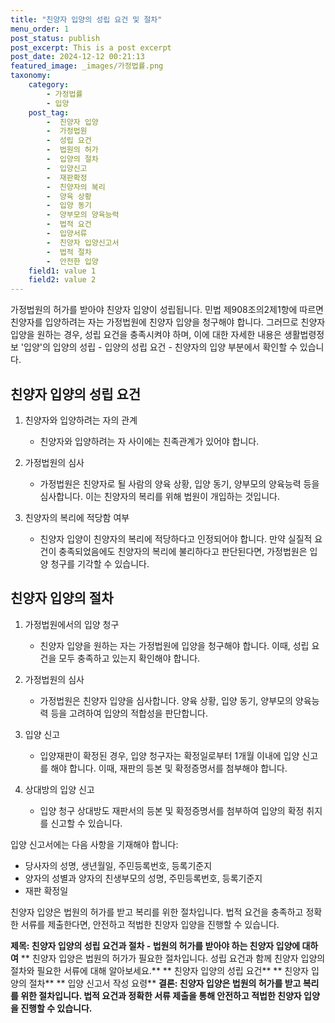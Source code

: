 ```yaml
---
title: "친양자 입양의 성립 요건 및 절차"
menu_order: 1
post_status: publish
post_excerpt: This is a post excerpt
post_date: 2024-12-12 00:21:13
featured_image: _images/가정법률.png
taxonomy:
    category:
        - 가정법률
        - 입양
    post_tag:
        -  친양자 입양
        -  가정법원
        -  성립 요건
        -  법원의 허가
        -  입양의 절차
        -  입양신고
        -  재판확정
        -  친양자의 복리
        -  양육 상황
        -  입양 동기
        -  양부모의 양육능력
        -  법적 요건
        -  입양서류
        -  친양자 입양신고서
        -  법적 절차
        -  안전한 입양
    field1: value 1
    field2: value 2
---
```



가정법원의 허가를 받아야 친양자 입양이 성립됩니다. 민법 제908조의2제1항에 따르면 친양자를 입양하려는 자는 가정법원에 친양자 입양을 청구해야 합니다. 그러므로 친양자 입양을 원하는 경우, 성립 요건을 충족시켜야 하며, 이에 대한 자세한 내용은 생활법령정보 '입양'의 입양의 성립 - 입양의 성립 요건 - 친양자의 입양 부분에서 확인할 수 있습니다.

## 친양자 입양의 성립 요건

1. 친양자와 입양하려는 자의 관계
   - 친양자와 입양하려는 자 사이에는 친족관계가 있어야 합니다.

2. 가정법원의 심사
   - 가정법원은 친양자로 될 사람의 양육 상황, 입양 동기, 양부모의 양육능력 등을 심사합니다. 이는 친양자의 복리를 위해 법원이 개입하는 것입니다.

3. 친양자의 복리에 적당함 여부
   - 친양자 입양이 친양자의 복리에 적당하다고 인정되어야 합니다. 만약 실질적 요건이 충족되었음에도 친양자의 복리에 불리하다고 판단된다면, 가정법원은 입양 청구를 기각할 수 있습니다.

## 친양자 입양의 절차

1. 가정법원에서의 입양 청구
   - 친양자 입양을 원하는 자는 가정법원에 입양을 청구해야 합니다. 이때, 성립 요건을 모두 충족하고 있는지 확인해야 합니다.

2. 가정법원의 심사
   - 가정법원은 친양자 입양을 심사합니다. 양육 상황, 입양 동기, 양부모의 양육능력 등을 고려하여 입양의 적합성을 판단합니다.

3. 입양 신고
   - 입양재판이 확정된 경우, 입양 청구자는 확정일로부터 1개월 이내에 입양 신고를 해야 합니다. 이때, 재판의 등본 및 확정증명서를 첨부해야 합니다.

4. 상대방의 입양 신고
   - 입양 청구 상대방도 재판서의 등본 및 확정증명서를 첨부하여 입양의 확정 취지를 신고할 수 있습니다.

입양 신고서에는 다음 사항을 기재해야 합니다:

- 당사자의 성명, 생년월일, 주민등록번호, 등록기준지
- 양자의 성별과 양자의 친생부모의 성명, 주민등록번호, 등록기준지
- 재판 확정일

친양자 입양은 법원의 허가를 받고 복리를 위한 절차입니다. 법적 요건을 충족하고 정확한 서류를 제출한다면, 안전하고 적법한 친양자 입양을 진행할 수 있습니다.

**제목: 친양자 입양의 성립 요건과 절차 - 법원의 허가를 받아야 하는 친양자 입양에 대하여**
** 친양자 입양은 법원의 허가가 필요한 절차입니다. 성립 요건과 함께 친양자 입양의 절차와 필요한 서류에 대해 알아보세요.**
** 친양자 입양의 성립 요건**
** 친양자 입양의 절차**
** 입양 신고서 작성 요령**
**결론: 친양자 입양은 법원의 허가를 받고 복리를 위한 절차입니다. 법적 요건과 정확한 서류 제출을 통해 안전하고 적법한 친양자 입양을 진행할 수 있습니다.**

